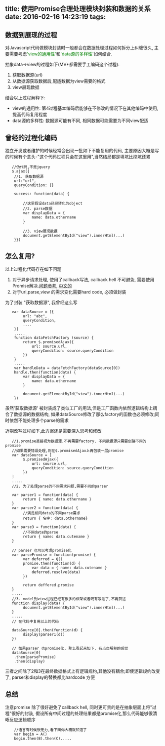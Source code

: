 title: 使用Promise合理处理模块封装和数据的关系
date: 2016-02-16 14:23:19
tags:
---
## 数据到展现的过程

对Javascript代码做模块封装时一般都会在数据处理过程如何拆分上纠缠很久, 
主要需要考虑<font color='green'>'view的通用性'</font>和<font color='green'>'data源的多样性'</font>如何结合. 

抽象data->view的过程如下(MV*都需要手工编码这个过程):

1. 获取数据源(url)
2. 从数据源获取数据后,配适数据为view需要的格式
3. view展现数据


结合以上过程解释下:
* view的通用性: 第4过程基本编码后能够在不修改的情况下在其他编码中使用,提高代码复用程度
* data源的多样性: 数据源可能有不同, 相同数据可能需要为不同view配适

## 曾经的过程化编码

独立开发或者维护的时候经常会出现一批如下不能复用的代码, 主要原因大概是写的时候有个念头-"这个代码过程只会在这里用",当然结局都是填坑比挖坑还累

~~~
   //伪代码,不是jquery
   $.ajax({
    //1. 获取数据源 
    url:"url", 
    queryCondition: {}
    
    success: function(data) {
        
        //这里假设data已经转化为object
        //2. parse数据
        var displayData = {
            name: data.othername
        }
        
        //3. view展现数据
        document.getElementById("view").innerHtml(...)
    }})
~~~

## 怎么复用?

以上过程化代码存在如下问题

1. 对于异步请求处理, 使用了callback写法, callback hell 不可避免, 需要使用Promise解决.[问题参考](http://callbackhell.com/), [中文的](https://www.phodal.com/blog/javascript-promise/)
2. 对于url,parse,view 的需求变化需要hard code, 必须做封装

为了封装 "获取数据源", 我曾经这么写

~~~
   var dataSource = [{
        url: "abc",
        queryCondition,
        ....
    }]
    .....
    function dataFetchFactory (source) {
        return $.promisedAjax({
            url: source.url,
            queryCondition: source.queryCondition
        })
    }
    .....
    var handleData = dataFetchFactory(dataSource[0])
    handle.then(function(data) {
        var displayData = {
            name: data.othername
        }
        
        document.getElementById("view").innerHtml(...)
    })
~~~

虽然'获取数据源' 被封装成了类似工厂的用法,但是工厂函数内依然逻辑结构上耦合了数据源的数据结构, 如果dataSource修改了那么factory的函数也必须修改;同时依然不能处理多个parse的需求

近期改写过程如下,此方案还是需要深入思考和修改

~~~
   //1.promise直接视为数据源,不再需要factory, 不同数据源只需要创建不同的promise
   //如果需要错误处理,则在$.promisedAjax上再包装一层promise
   var dataSource = [
        $.promisedAjax({
            url: source.url,
            queryCondition: source.queryCondition
        })
   ]
   .....
   //2. 为了处理parse的不同需求问题,需要不同的parser
  
   var parser1 = function(data) {
        return { name: data.othername }
   }
   var parser2 = function(data) {
        //满足相同data的不同parse需求
        return { 名字: data.othername}
   }
   var parse3 = function(data) {
        //不同data的parse
        return { name: data.cutename }
   }
   
   // parser 也可以考虑promise化
   var parsePromise = function(promise) {
        var deferred = Q()
        promise.then(function(d) {
            var data = { name: data.cutename }
            deferred.resolve(data)
        })
       
        return deffered.promise
   }
   .....
   //3. model到view过程已经有很多的框架或者既有写法了,不再赘述
   function display(data) {
        document.getElementById("view").innerHtml(...)
   }
   .....
   // 在代码中复用以上的代码
   
   dataSource[0].then(function(d) {
        display(parser1(d))
   })
   
   // 如果parser 也promise化, 那么看起来如下, 有点自解释的感觉
   dataSource[0]
    .then(parsePromise)
    .then(display)
~~~

三者之间除了2和3在最终数据格式上有逻辑规约,其他没有耦合;即使逻辑规约改变了, parser和display的替换都比hardcode 方便

## 总结

注意promise 除了很好避免了callback hell, 同时更可贵的是在抽象层面上将"过程"很好的封装, 假设所有中间过程的处理结果都是promise化,那么代码能够很清晰反应逻辑顺序

~~~
    //语言有时候很无力,看下面你大概就知道了
    var begin = A()
    begin.then(B).then(C).....
~~~
